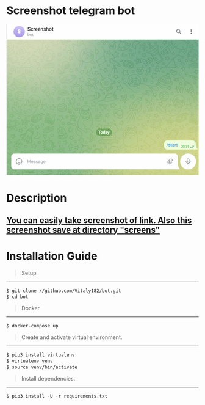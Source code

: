 # Screenshot telegram bot

![preview](preview.gif)

# Description
[You can easily take screenshot of link. Also this screenshot save at directory "screens"](#anchor)
---


# Installation Guide
> Setup
*** 
    $ git clone //github.com/Vitaly182/bot.git
    $ cd bot

> Docker
***
    $ docker-compose up

> Create and activate virtual environment.
***
    $ pip3 install virtualenv
    $ virtualenv venv
    $ source venv/bin/activate

> Install dependencies.
***
    $ pip3 install -U -r requirements.txt